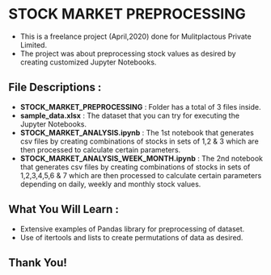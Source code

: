 # STOCK MARKET PREPROCESSING
- This is a freelance project (April,2020) done for Mulitplactous Private Limited.
- The project was about preprocessing stock values as desired by creating customized Jupyter Notebooks.

## File Descriptions : 
- **STOCK_MARKET_PREPROCESSING** : Folder has a total of 3 files inside.
- **sample_data.xlsx** : The dataset that you can try for executing the Jupyter Notebooks.
- **STOCK_MARKET_ANALYSIS.ipynb** : The 1st notebook that generates csv files by creating combinations of stocks in sets of 1,2 & 3 which are then processed to calculate certain parameters.
- **STOCK_MARKET_ANALYSIS_WEEK_MONTH.ipynb** : The 2nd notebook that generates csv files by creating combinations of stocks in sets of 1,2,3,4,5,6 & 7 which are then processed to calculate certain parameters depending on daily, weekly and monthly stock values.

## What You Will Learn :
- Extensive examples of Pandas library for preprocessing of dataset.
- Use of itertools and lists to create permutations of data as desired.

## Thank You! 
